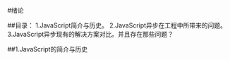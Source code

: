 #绪论

##目录：
1.JavaScript简介与历史。
2.JavaScript异步在工程中所带来的问题。
3.JavaScript异步现有的解决方案对比。并且存在那些问题？

##1.JavaScript的简介与历史
